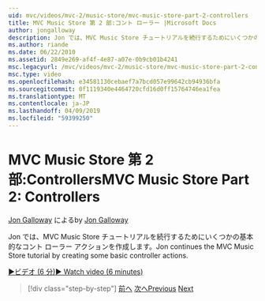 ```yaml
---
uid: mvc/videos/mvc-2/music-store/mvc-music-store-part-2-controllers
title: MVC Music Store 第 2 部:コント ローラー |Microsoft Docs
author: jongalloway
description: Jon では、MVC Music Store チュートリアルを続行するためにいくつかの基本的なコント ローラー アクションを作成します。
ms.author: riande
ms.date: 06/22/2010
ms.assetid: 2849e269-af4f-4e87-a07e-0b9cb01b4241
msc.legacyurl: /mvc/videos/mvc-2/music-store/mvc-music-store-part-2-controllers
msc.type: video
ms.openlocfilehash: e34581130cebaef7a7bcd057e99642cb94936bfa
ms.sourcegitcommit: 0f1119340e4464720cfd16d0ff15764746ea1fea
ms.translationtype: MT
ms.contentlocale: ja-JP
ms.lasthandoff: 04/09/2019
ms.locfileid: "59399250"
---
```

# <a name="mvc-music-store-part-2-controllers"></a><span data-ttu-id="4e589-103">MVC Music Store 第 2 部:Controllers</span><span class="sxs-lookup"><span data-stu-id="4e589-103">MVC Music Store Part 2: Controllers</span></span>

<span data-ttu-id="4e589-104">[Jon Galloway](https://github.com/jongalloway) による</span><span class="sxs-lookup"><span data-stu-id="4e589-104">by [Jon Galloway](https://github.com/jongalloway)</span></span>

<span data-ttu-id="4e589-105">Jon では、MVC Music Store チュートリアルを続行するためにいくつかの基本的なコント ローラー アクションを作成します。</span><span class="sxs-lookup"><span data-stu-id="4e589-105">Jon continues the MVC Music Store tutorial by creating some basic controller actions.</span></span>

[<span data-ttu-id="4e589-106">&#9654;ビデオ (6 分)</span><span class="sxs-lookup"><span data-stu-id="4e589-106">&#9654; Watch video (6 minutes)</span></span>](https://channel9.msdn.com/Blogs/ASP-NET-Site-Videos/mvc-music-store-part-2-controllers)

> [!div class="step-by-step"]
> <span data-ttu-id="4e589-107">[前へ](mvc-music-store-part-1-intro-tools-and-project-structure.md)
> [次へ](mvc-music-store-part-3-views-and-viewmodels.md)</span><span class="sxs-lookup"><span data-stu-id="4e589-107">[Previous](mvc-music-store-part-1-intro-tools-and-project-structure.md)
[Next](mvc-music-store-part-3-views-and-viewmodels.md)</span></span>
